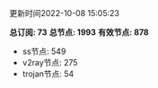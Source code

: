 更新时间2022-10-08 15:05:23

**总订阅: 73**
**总节点: 1993**
**有效节点: 878**
- ss节点: 549
- v2ray节点: 275
- trojan节点: 54
